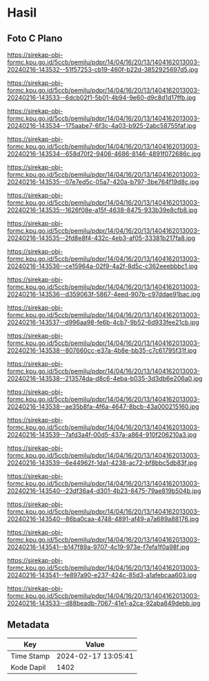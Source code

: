 # Hasil

## Foto C Plano

https://sirekap-obj-formc.kpu.go.id/5ccb/pemilu/pdpr/14/04/16/20/13/1404162013003-20240216-143532--51f57253-cb19-460f-b22d-3852925697d5.jpg

https://sirekap-obj-formc.kpu.go.id/5ccb/pemilu/pdpr/14/04/16/20/13/1404162013003-20240216-143533--6dcb02f1-5b01-4b94-9e60-d9c8d1d17ffb.jpg

https://sirekap-obj-formc.kpu.go.id/5ccb/pemilu/pdpr/14/04/16/20/13/1404162013003-20240216-143534--175aabe7-6f3c-4a03-b925-2abc58755faf.jpg

https://sirekap-obj-formc.kpu.go.id/5ccb/pemilu/pdpr/14/04/16/20/13/1404162013003-20240216-143534--658d70f2-9406-4686-8146-4891f072686c.jpg

https://sirekap-obj-formc.kpu.go.id/5ccb/pemilu/pdpr/14/04/16/20/13/1404162013003-20240216-143535--07e7ed5c-05a7-420a-b797-3be764f19d8c.jpg

https://sirekap-obj-formc.kpu.go.id/5ccb/pemilu/pdpr/14/04/16/20/13/1404162013003-20240216-143535--1626f08e-a15f-4638-8475-933b39e8cfb8.jpg

https://sirekap-obj-formc.kpu.go.id/5ccb/pemilu/pdpr/14/04/16/20/13/1404162013003-20240216-143535--2fd8e8f4-432c-4eb3-af05-33381b217fa8.jpg

https://sirekap-obj-formc.kpu.go.id/5ccb/pemilu/pdpr/14/04/16/20/13/1404162013003-20240216-143536--ce15964a-02f9-4a2f-8d5c-c362eeebbbc1.jpg

https://sirekap-obj-formc.kpu.go.id/5ccb/pemilu/pdpr/14/04/16/20/13/1404162013003-20240216-143536--d359063f-5867-4eed-907b-c97ddae91bac.jpg

https://sirekap-obj-formc.kpu.go.id/5ccb/pemilu/pdpr/14/04/16/20/13/1404162013003-20240216-143537--d996aa98-fe6b-4cb7-9b52-6d933fee21cb.jpg

https://sirekap-obj-formc.kpu.go.id/5ccb/pemilu/pdpr/14/04/16/20/13/1404162013003-20240216-143538--807660cc-e37a-4b8e-bb35-c7c61795f31f.jpg

https://sirekap-obj-formc.kpu.go.id/5ccb/pemilu/pdpr/14/04/16/20/13/1404162013003-20240216-143538--213574da-d8c6-4eba-b035-3d3db6e206a0.jpg

https://sirekap-obj-formc.kpu.go.id/5ccb/pemilu/pdpr/14/04/16/20/13/1404162013003-20240216-143538--ae35b8fa-4f6a-4647-8bcb-43a000215160.jpg

https://sirekap-obj-formc.kpu.go.id/5ccb/pemilu/pdpr/14/04/16/20/13/1404162013003-20240216-143539--7afd3a4f-00d5-437a-a864-910f206210a3.jpg

https://sirekap-obj-formc.kpu.go.id/5ccb/pemilu/pdpr/14/04/16/20/13/1404162013003-20240216-143539--6e44962f-1da1-4238-ac72-bf8bbc5db83f.jpg

https://sirekap-obj-formc.kpu.go.id/5ccb/pemilu/pdpr/14/04/16/20/13/1404162013003-20240216-143540--23df36a4-d301-4b23-8475-79ae819b504b.jpg

https://sirekap-obj-formc.kpu.go.id/5ccb/pemilu/pdpr/14/04/16/20/13/1404162013003-20240216-143540--86ba0caa-4748-4891-af49-a7a689a88176.jpg

https://sirekap-obj-formc.kpu.go.id/5ccb/pemilu/pdpr/14/04/16/20/13/1404162013003-20240216-143541--b147f89a-9707-4c19-973e-f7efa1f0a98f.jpg

https://sirekap-obj-formc.kpu.go.id/5ccb/pemilu/pdpr/14/04/16/20/13/1404162013003-20240216-143541--fe897a90-e237-424c-85d3-a1afebcaa603.jpg

https://sirekap-obj-formc.kpu.go.id/5ccb/pemilu/pdpr/14/04/16/20/13/1404162013003-20240216-143533--d88beadb-7067-41e1-a2ca-92aba849debb.jpg


## Metadata

| Key        | Value               |
| ---------- | ------------------- |
| Time Stamp | 2024-02-17 13:05:41 |
| Kode Dapil | 1402                |



